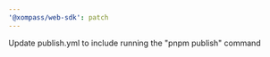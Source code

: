 ```yaml
---
'@xompass/web-sdk': patch
---
```


Update publish.yml to include running the "pnpm publish" command
